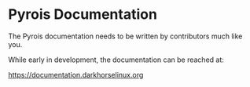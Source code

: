 # Pyrois Documentation

The Pyrois documentation needs to be written by contributors much like you.

While early in development, the documentation can be reached at:

<https://documentation.darkhorselinux.org>
